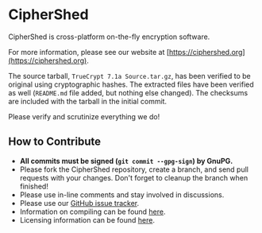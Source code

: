 # CipherShed #
CipherShed is cross-platform on-the-fly encryption software.

For more information, please see our website at [https://ciphershed.org](https://ciphershed.org).

The source tarball, `TrueCrypt 7.1a Source.tar.gz`, has been verified to be original using cryptographic hashes. The extracted files have been verified as well (`README.md` file added, but nothing else changed). The checksums are included with the tarball in the initial commit.

Please verify and scrutinize everything we do!

## How to Contribute ##
 * **All commits must be signed (`git commit --gpg-sign`) by GnuPG.**
 * Please fork the CipherShed repository, create a branch, and send pull requests with your changes. Don't forget to cleanup the branch when finished!
 * Please use in-line comments and stay involved in discussions.
 * Please use our [GitHub issue tracker](https://github.com/CipherShed/CipherShed/issues).
 * Information on compiling can be found [here](https://ciphershed.org/Compile).
 * Licensing information can be found [here](https://ciphershed.org/License).
